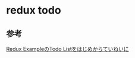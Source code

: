 # redux todo



## 参考

[Redux ExampleのTodo Listをはじめからていねいに][*1]

[*1]:http://qiita.com/xkumiyu/items/9dfe51d2bcb3bdb06da3